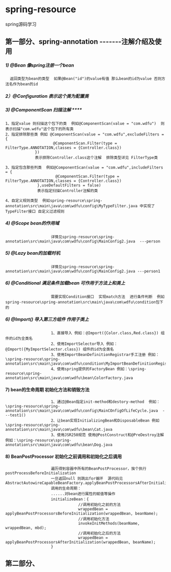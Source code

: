 # spring-resource
spring源码学习

## 第一部分、spring-annotation   -------注解介绍及使用
##### 1) @Bean 像spring注册一个bean
      返回类型为bean的类型  如果@Bean("id")的value有值 那么bean的id为value 否则方法名作为bean的id
##### 2）@Configuration 表示这个类为配置类
##### 3) @ComponentScan  扫描注解 ****
    1、指定value 则扫描这个包下的类  例如@ComponentScan(value = "com.wdfu")  则表示扫描"com.wdfu"这个包下的所有类
    2、指定排除那些类 例如 @ComponentScan(value = "com.wdfu",excludeFilters = {
                         @ComponentScan.Filter(type = FilterType.ANNOTATION,classes = {Controller.class})
                 })
                 表示排除Controller.class这个注解  排除类型详见 FilterType类
                 
    3、指定包含那些列类  例如@ComponentScan(value = "com.wdfu",includeFilters = {
                          @ComponentScan.Filter(type = FilterType.ANNOTATION,classes = {Controller.class})
                  },useDefaultFilters = false)
                  表示指定扫描Controller注解的类
    
    4、自定义规则类型  例如spring-resource\spring-annotation\src\main\java\com\wdfu\config\MyTypeFilter.java 中实现了TypeFilter接口 自定义过滤规则
    
##### 4) @Scope bean的作用域  <br>
                        详情见spring-resource\spring-annotation\src\main\java\com\wdfu\config\MainConfig2.java  ---person
##### 5) @Lazy  bean的加载时机  <br>
                        详情见spring-resource\spring-annotation\src\main\java\com\wdfu\config\MainConfig2.java ---person1
##### 6) @Conditional  满足条件加载bean 可作用于方法上和类上 <br>
                        需要实现Condition接口  实现match方法  进行条件判断  例如spring-resource\spring-annotation\src\main\java\com\wdfu\condition包下的
##### 6) @Import()  导入第三方组件 作用于类上 <br>
                        1、直接导入 例如：@Import({Color.class,Red.class}) 组件的id为全类名
                        2、使用ImportSelector导入 例如：@Import({MyImportSelector.class}) 组件的id为全类名
                        3、使用ImportBeanDefinitionRegistrar手工注册 例如：\spring-resource\spring-annotation\src\main\java\com\wdfu\condition\MyImportBeanDefinitionRegistrar.java
                        4、使用spring提供的FactoryBean 例如：\spring-resource\spring-annotation\src\main\java\com\wdfu\bean\ColorFactory.java
                        
#### 7) bean的生命周期  初始化方法和销毁方法
                        1、通过@Bean指定init-method和destory-method  例如：\spring-resource\spring-annotation\src\main\java\com\wdfu\config\MainCOnfigOfLifeCycle.java  ---test1()
                        2、让bean实现InitializingBean和DisposableBean 例如 \spring-resource\spring-annotation\src\main\java\com\wdfu\bean\Cat.java
                        3、使用JSR250规范 使用@PostConstruct和@PreDestroy注解  例如：\spring-resource\spring-annotation\src\main\java\com\wdfu\bean\Dog.java
                        
#### 8) BeanPostProcessor 初始化之前调用和初始化之后调用  
                        遍历得到容器中所有的BeanPostProcessor，挨个执行postProcessBeforeInitialization
                        一旦返回null 则跳出for循环  源代码见AbstractAutowireCapableBeanFactory.applyBeanPostProcessorsAfterInitialization()
                        调用的生命周期：
                        ......对bean进行属性的赋值等操作
                        initializeBean：{
                                    //调用初始化之前的方法
                        			wrappedBean = applyBeanPostProcessorsBeforeInitialization(wrappedBean, beanName);
                        			//调用初始化方法
			                        invokeInitMethods(beanName, wrappedBean, mbd);
			                        //调用初始化之后的方法
			                        wrappedBean = applyBeanPostProcessorsAfterInitialization(wrappedBean, beanName);
                        }
                                
                        
## 第二部分、                     
